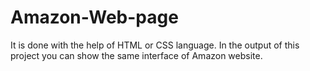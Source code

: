 # Amazon-Web-page
It is done with the help of HTML or CSS language.  In the output of this project you can show the same interface of Amazon website.
